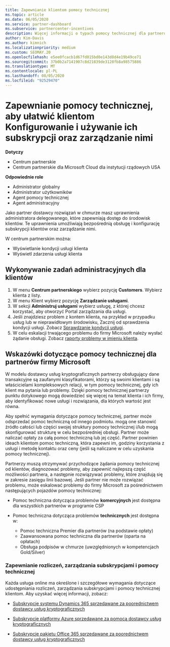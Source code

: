 ```yaml
---
title: Zapewnianie klientom pomocy technicznej
ms.topic: article
ms.date: 06/05/2020
ms.service: partner-dashboard
ms.subservice: partnercenter-incentives
description: Więcej informacji o typach pomocy technicznej dla partnerów programu Cloud Solution Provider można zaoferować swoim klientom.
author: Kim-Davis
ms.author: kimnich
ms.localizationpriority: medium
ms.custom: SEOMAY.20
ms.openlocfilehash: e5ee0fcacb1d67fd015bd0e143d8d4e19b49ce71
ms.sourcegitcommit: 37b0b2a7141907c8d21839de3128fb8a98575886
ms.translationtype: MT
ms.contentlocale: pl-PL
ms.lasthandoff: 08/05/2020
ms.locfileid: "92529470"
---
```

# <a name="provide-technical-support-to-help-customers-configure-manage-and-use-their-subscriptions"></a>Zapewnianie pomocy technicznej, aby ułatwić klientom Konfigurowanie i używanie ich subskrypcji oraz zarządzanie nimi

**Dotyczy**

- Centrum partnerskie
- Centrum partnerskie dla Microsoft Cloud dla instytucji rządowych USA

**Odpowiednie role**
- Administrator globalny
- Administrator użytkowników
- Agent pomocy technicznej
- Agent administracyjny

Jako partner dostawcy rozwiązań w chmurze masz uprawnienia administratora delegowanego, które zapewniają dostęp do środowisk klientów. Te uprawnienia umożliwiają bezpośrednią obsługę i konfigurację subskrypcji klientów oraz zarządzanie nimi.

W centrum partnerskim można:

- Wyświetlanie kondycji usługi klienta
- Wyświetl zdarzenia usługi klienta

## <a name="perform-admin-tasks-for-your-customers"></a>Wykonywanie zadań administracyjnych dla klientów

1. W menu **Centrum partnerskiego** wybierz pozycję **Customers**. Wybierz klienta z listy.
2. W menu Klient wybierz pozycję **Zarządzanie usługami**.
3. W sekcji **Administruj usługami** wybierz usługę, z której chcesz korzystać, aby otworzyć Portal zarządzania dla usługi.
4. Jeśli znajdziesz problem z kontem klienta, na przykład w przypadku usług lub w nieprawidłowym środowisku, Zacznij od sprawdzenia kondycji usługi. Zobacz [Sprawdzanie kondycji usługi](check-service-health.md).
5. W celu eskalacji trwającego problemu do firmy Microsoft należy wysłać żądanie obsługi. Zobacz [raporty problemy w imieniu klienta](report-problems-on-behalf-of-a-customer.md).

## <a name="microsoft-partner-support-guidance"></a>Wskazówki dotyczące pomocy technicznej dla partnerów firmy Microsoft

W modelu dostawcy usług kryptograficznych partnerzy obsługujący dane transakcyjne są zaufanymi klasyfikatorami, którzy są swoimi klientami i są właścicielami kompleksowych relacji, w tym pomocy technicznej, gdy ich klient ma pytania lub problemy. Dzięki pomocy technicznej partnerzy punktu dotykowego mogą dowiedzieć się więcej na temat klienta i ich firmy, aby identyfikować nowe usługi i rozwiązania, dla których wartość jest równa.

Aby spełnić wymagania dotyczące pomocy technicznej, partner może odsprzedać pomoc techniczną od innego podmiotu. mogą one stanowić źródło całości lub części swojej struktury pomocy technicznej i/lub mogą skonfigurować strukturę w celu bezpośredniej obsługi.  Partner może naliczać opłaty za całą pomoc techniczną lub jej część. Partner powinien ideach klientom pomoc techniczną, która zapewni im, godziny korzystania z usługi i metodę kontaktu oraz ceny (jeśli są naliczane w celu uzyskania pomocy technicznej). 

Partnerzy muszą otrzymywać przychodzące żądania pomocy technicznej od klientów, diagnozować problemy, aby zapewnić najlepszą część możliwości partnera, a następnie rozwiązywać problemy, które znajdują się w zakresie zasięgu linii bazowej. Jeśli partner nie może rozwiązać problemu, może eskalować problemy do firmy Microsoft za pośrednictwem następujących pojazdów pomocy technicznej:

- Pomoc techniczna dotycząca problemów **komercyjnych** jest dostępna dla wszystkich partnerów w programie CSP

- Pomoc techniczna dotycząca problemów **technicznych** jest dostępna w:

  - Pomoc techniczna Premier dla partnerów (na podstawie opłaty)
  - Zaawansowana pomoc techniczna dla partnerów (oparta na opłatach)
  - Obsługa podpisów w chmurze (uwzględnionych w kompetencjach Gold/Silver)

### <a name="providing-billing-subscription-management-and-technical-support"></a>Zapewnianie rozliczeń, zarządzania subskrypcjami i pomocy technicznej 

Każda usługa online ma określone i szczegółowe wymagania dotyczące udostępniania rozliczeń, zarządzania subskrypcjami i pomocy technicznej klientom. Aby uzyskać więcej informacji, zobacz:

- [Subskrypcje systemu Dynamics 365 sprzedawane za poorednictwem dostawcy usług kryptograficznych](https://www.microsoftpartnercommunity.com/t5/CSP/Microsoft-Partner-Support-Guidance/m-p/5262#M30)

- [Subskrypcje platformy Azure sprzedawane za pomocą dostawcy usług kryptograficznych](https://www.microsoftpartnercommunity.com/t5/CSP/Microsoft-Partner-Support-Guidance/m-p/5263#M31)

- [Subskrypcje pakietu Office 365 sprzedawane za poorednictwem dostawcy usług kryptograficznych](https://www.microsoftpartnercommunity.com/t5/CSP/Microsoft-Partner-Support-Guidance/m-p/5264#M32)
